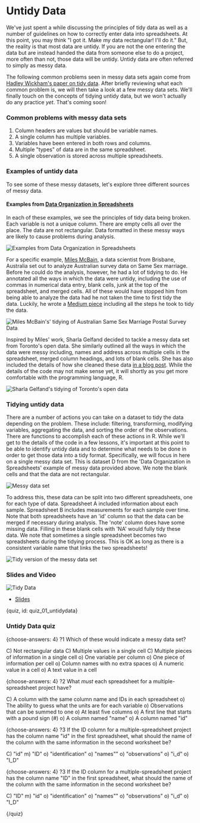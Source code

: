 # Untidy Data

We've just spent a while discussing the principles of tidy data as well as a number of guidelines on how to correctly enter data into spreadsheets. At this point, you may think "I got it. Make my data rectangular! I'll do it." But, the reality is that most data are untidy. If you are not the one entering the data but are instead handed the data from someone else to do a project, more often than not, those data will be untidy. Untidy data are often referred to simply as messy data.

The following common problems seen in messy data sets again come from [Hadley Wickham's paper on tidy data](http://vita.had.co.nz/papers/tidy-data.pdf). After briefly reviewing what each common problem is, we will then take a look at a few messy data sets. We'll finally touch on the concepts of tidying untidy data, but we won't actually do any practice *yet*. That's coming soon! 

### Common problems with messy data sets

1. Column headers are values but should be variable names.
2. A single column has multiple variables.
3. Variables have been entered in both rows and columns.
4. Multiple "types" of data are in the same spreadsheet.
5. A single observation is stored across multiple spreadsheets.

### Examples of untidy data

To see some of these messy datasets, let's explore three different sources of messy data.

#### Examples from [Data Organization in Spreadsheets](https://peerj.com/preprints/3183/)

In each of these examples, we see the principles of tidy data being broken. Each variable is not a unique column. There are empty cells all over the place. The data are not rectangular. Data formatted in these messy ways are likely to cause problems during analysis.

![Examples from Data Organization in Spreadsheets](images/01_untidydata/01_datacleaning_untidydata-2.png)

For a specific example, [Miles McBain](https://milesmcbain.github.io/), a data scientist from Brisbane, Australia set out to analyze Australian survey data on Same Sex marriage. Before he could do the analysis, however, he had a lot of tidying to do. He annotated all the ways in which the data were untidy, including the use of commas in numerical data entry, blank cells, junk at the top of the spreadsheet, and merged cells. All of these would have stopped him from being able to analyze the data had he not taken the time to first tidy the data. Luckily, he wrote a [Medium piece](https://medium.com/@miles.mcbain/tidying-the-australian-same-sex-marriage-postal-survey-data-with-r-5d35cea07962) including all the steps he took to tidy the data. 

![Miles McBain's' tidying of Australian Same Sex Marriage Postal Survey Data](images/01_untidydata/01_datacleaning_untidydata-3.png)

Inspired by Miles' work, Sharla Gelfand decided to tackle a messy data set from Toronto's open data. She similarly outlined all the ways in which the data were messy including, names and address across multiple cells in the spreadsheet, merged column headings, and lots of blank cells. She has also included the details of how she cleaned these data [in a blog post](https://sharlagelfand.netlify.com/posts/tidying-toronto-open-data/). While the details of the code may not make sense yet, it will shortly as you get more comfortable with the programming language, R.

![Sharla Gelfand's tidying of Toronto's open data](images/01_untidydata/01_datacleaning_untidydata-4.png)

### Tidying untidy data

There are a number of actions you can take on a dataset to tidy the data depending on the problem. These include: filtering, transforming, modifying variables, aggregating the data, and sorting the order of the observations. There are functions to accomplish each of these actions in R. While we'll get to the details of the code in a few lessons, it's important at this point to be able to identify untidy data and to determine what needs to be done in order to get those data into a tidy format. Specifically, we will focus in here on a single messy data set. This is dataset D from the 'Data Organization in Spreadsheets' example of messy data provided above. We note the blank cells and that the data are not rectangular.

![Messy data set](images/01_untidydata/01_datacleaning_untidydata-5.png)

To address this, these data can be split into two different spreadsheets, one for each type of data. Spreadsheet A included information about each sample. Spreadsheet B includes measurements for each sample over time. Note that both spreadsheets have an 'id' column so that the data can be merged if necessary during analysis. The 'note' column does have some missing data. Filling in these blank cells with 'NA' would fully tidy these data. We note that sometimes a single spreadsheet becomes two spreadsheets during the tidying process. This is OK as long as there is a consistent variable name that links the two spreadsheets!

![Tidy version of the messy data set](images/01_untidydata/01_datacleaning_untidydata-6.png)

### Slides and Video

![Tidy Data](https://www.youtube.com/watch?v=RYNxpo3O3uM)

* [Slides](https://docs.google.com/presentation/d/1SS0PYUE9_dE1MIWt6CZePEMUFL2P2Zy_3BidNWSq7hs/edit?usp=sharing)


{quiz, id: quiz_01_untidydata}

### Untidy Data quiz

{choose-answers: 4}
?1 Which of these would indicate a messy data set?

C) Not rectangular data
C) Multiple values in a single cell
C) Multiple pieces of information in a single cell
o) One variable per column
o) One piece of information per cell
o) Column names with no extra spaces
o) A numeric value in a cell
o) A text value in a cell

{choose-answers: 4}
?2 What *must* each spreadsheet for a multiple-spreadsheet project have?

C) A column with the same column name and IDs in each spreadsheet
o) The ability to guess what the units are for each variable
o) Observations that can be summed to one
o) At least five columns 
o) A first line that starts with a pound sign (#)
o) A column named "name"
o) A column named "id"

{choose-answers: 4}
?3 If the ID column for a multiple-spreadsheet project has the column name "id" in the first spreadsheet, what should the name of the column with the same information in the second worksheet be?

C) "id"
m) "ID"
o) "identification"
o) "names""
o) "observations"
o) "i_d"
o) "I_D"

{choose-answers: 4}
?3 If the ID column for a multiple-spreadsheet project has the column name "ID" in the first spreadsheet, what should the name of the column with the same information in the second worksheet be?

C) "ID"
m) "id"
o) "identification"
o) "names""
o) "observations"
o) "i_d"
o) "I_D"


{/quiz}
